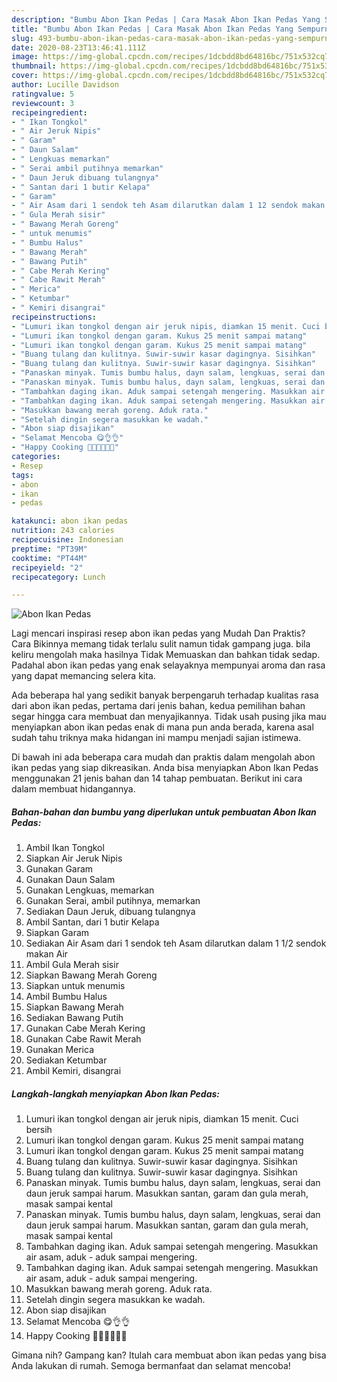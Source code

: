 ```yaml
---
description: "Bumbu Abon Ikan Pedas | Cara Masak Abon Ikan Pedas Yang Sempurna"
title: "Bumbu Abon Ikan Pedas | Cara Masak Abon Ikan Pedas Yang Sempurna"
slug: 493-bumbu-abon-ikan-pedas-cara-masak-abon-ikan-pedas-yang-sempurna
date: 2020-08-23T13:46:41.111Z
image: https://img-global.cpcdn.com/recipes/1dcbdd8bd64816bc/751x532cq70/abon-ikan-pedas-foto-resep-utama.jpg
thumbnail: https://img-global.cpcdn.com/recipes/1dcbdd8bd64816bc/751x532cq70/abon-ikan-pedas-foto-resep-utama.jpg
cover: https://img-global.cpcdn.com/recipes/1dcbdd8bd64816bc/751x532cq70/abon-ikan-pedas-foto-resep-utama.jpg
author: Lucille Davidson
ratingvalue: 5
reviewcount: 3
recipeingredient:
- " Ikan Tongkol"
- " Air Jeruk Nipis"
- " Garam"
- " Daun Salam"
- " Lengkuas memarkan"
- " Serai ambil putihnya memarkan"
- " Daun Jeruk dibuang tulangnya"
- " Santan dari 1 butir Kelapa"
- " Garam"
- " Air Asam dari 1 sendok teh Asam dilarutkan dalam 1 12 sendok makan Air"
- " Gula Merah sisir"
- " Bawang Merah Goreng"
- " untuk menumis"
- " Bumbu Halus"
- " Bawang Merah"
- " Bawang Putih"
- " Cabe Merah Kering"
- " Cabe Rawit Merah"
- " Merica"
- " Ketumbar"
- " Kemiri disangrai"
recipeinstructions:
- "Lumuri ikan tongkol dengan air jeruk nipis, diamkan 15 menit. Cuci bersih"
- "Lumuri ikan tongkol dengan garam. Kukus 25 menit sampai matang"
- "Lumuri ikan tongkol dengan garam. Kukus 25 menit sampai matang"
- "Buang tulang dan kulitnya. Suwir-suwir kasar dagingnya. Sisihkan"
- "Buang tulang dan kulitnya. Suwir-suwir kasar dagingnya. Sisihkan"
- "Panaskan minyak. Tumis bumbu halus, dayn salam, lengkuas, serai dan daun jeruk sampai harum. Masukkan santan, garam dan gula merah, masak sampai kental"
- "Panaskan minyak. Tumis bumbu halus, dayn salam, lengkuas, serai dan daun jeruk sampai harum. Masukkan santan, garam dan gula merah, masak sampai kental"
- "Tambahkan daging ikan. Aduk sampai setengah mengering. Masukkan air asam, aduk - aduk sampai mengering."
- "Tambahkan daging ikan. Aduk sampai setengah mengering. Masukkan air asam, aduk - aduk sampai mengering."
- "Masukkan bawang merah goreng. Aduk rata."
- "Setelah dingin segera masukkan ke wadah."
- "Abon siap disajikan"
- "Selamat Mencoba 😋👌👌"
- "Happy Cooking 👨‍🍳👨‍🍳👨‍🍳"
categories:
- Resep
tags:
- abon
- ikan
- pedas

katakunci: abon ikan pedas 
nutrition: 243 calories
recipecuisine: Indonesian
preptime: "PT39M"
cooktime: "PT44M"
recipeyield: "2"
recipecategory: Lunch

---
```



![Abon Ikan Pedas](https://img-global.cpcdn.com/recipes/1dcbdd8bd64816bc/751x532cq70/abon-ikan-pedas-foto-resep-utama.jpg)

Lagi mencari inspirasi resep abon ikan pedas yang Mudah Dan Praktis? Cara Bikinnya memang tidak terlalu sulit namun tidak gampang juga. bila keliru mengolah maka hasilnya Tidak Memuaskan dan bahkan tidak sedap. Padahal abon ikan pedas yang enak selayaknya mempunyai aroma dan rasa yang dapat memancing selera kita.



Ada beberapa hal yang sedikit banyak berpengaruh terhadap kualitas rasa dari abon ikan pedas, pertama dari jenis bahan, kedua pemilihan bahan segar hingga cara membuat dan menyajikannya. Tidak usah pusing jika mau menyiapkan abon ikan pedas enak di mana pun anda berada, karena asal sudah tahu triknya maka hidangan ini mampu menjadi sajian istimewa.


Di bawah ini ada beberapa cara mudah dan praktis dalam mengolah abon ikan pedas yang siap dikreasikan. Anda bisa menyiapkan Abon Ikan Pedas menggunakan 21 jenis bahan dan 14 tahap pembuatan. Berikut ini cara dalam membuat hidangannya.

<!--inarticleads1-->

##### Bahan-bahan dan bumbu yang diperlukan untuk pembuatan Abon Ikan Pedas:

1. Ambil  Ikan Tongkol
1. Siapkan  Air Jeruk Nipis
1. Gunakan  Garam
1. Gunakan  Daun Salam
1. Gunakan  Lengkuas, memarkan
1. Gunakan  Serai, ambil putihnya, memarkan
1. Sediakan  Daun Jeruk, dibuang tulangnya
1. Ambil  Santan, dari 1 butir Kelapa
1. Siapkan  Garam
1. Sediakan  Air Asam dari 1 sendok teh Asam dilarutkan dalam 1 1/2 sendok makan Air
1. Ambil  Gula Merah sisir
1. Siapkan  Bawang Merah Goreng
1. Siapkan  untuk menumis
1. Ambil  Bumbu Halus
1. Siapkan  Bawang Merah
1. Sediakan  Bawang Putih
1. Gunakan  Cabe Merah Kering
1. Gunakan  Cabe Rawit Merah
1. Gunakan  Merica
1. Sediakan  Ketumbar
1. Ambil  Kemiri, disangrai




<!--inarticleads2-->

##### Langkah-langkah menyiapkan Abon Ikan Pedas:

1. Lumuri ikan tongkol dengan air jeruk nipis, diamkan 15 menit. Cuci bersih
1. Lumuri ikan tongkol dengan garam. Kukus 25 menit sampai matang
1. Lumuri ikan tongkol dengan garam. Kukus 25 menit sampai matang
1. Buang tulang dan kulitnya. Suwir-suwir kasar dagingnya. Sisihkan
1. Buang tulang dan kulitnya. Suwir-suwir kasar dagingnya. Sisihkan
1. Panaskan minyak. Tumis bumbu halus, dayn salam, lengkuas, serai dan daun jeruk sampai harum. Masukkan santan, garam dan gula merah, masak sampai kental
1. Panaskan minyak. Tumis bumbu halus, dayn salam, lengkuas, serai dan daun jeruk sampai harum. Masukkan santan, garam dan gula merah, masak sampai kental
1. Tambahkan daging ikan. Aduk sampai setengah mengering. Masukkan air asam, aduk - aduk sampai mengering.
1. Tambahkan daging ikan. Aduk sampai setengah mengering. Masukkan air asam, aduk - aduk sampai mengering.
1. Masukkan bawang merah goreng. Aduk rata.
1. Setelah dingin segera masukkan ke wadah.
1. Abon siap disajikan
1. Selamat Mencoba 😋👌👌
1. Happy Cooking 👨‍🍳👨‍🍳👨‍🍳




Gimana nih? Gampang kan? Itulah cara membuat abon ikan pedas yang bisa Anda lakukan di rumah. Semoga bermanfaat dan selamat mencoba!
